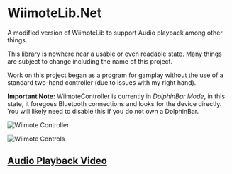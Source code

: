 # WiimoteLib.Net

A modified version of WiimoteLib to support Audio playback among other things.

This library is nowhere near a usable or even readable state. Many things are subject to change including the name of this project.

Work on this project began as a program for gamplay without the use of a standard two-hand controller (due to issues with my right hand).

**Important Note:** WiimoteController is currently in *DolphinBar Mode*, in this state, it foregoes Bluetooth connections and looks for the device directly. You will likely need to disable this if you do not own a DolphinBar.

![Wiimote Controller](https://i.imgur.com/Wey0X1b.png)

![Wiimote Controls](https://i.imgur.com/GesA6b3.png)

## [Audio Playback Video](https://youtu.be/vNItdVw6ONs)
